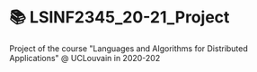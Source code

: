 # :books: LSINF2345_20-21_Project
Project of the course "Languages and Algorithms for Distributed Applications" @ UCLouvain in 2020-202
